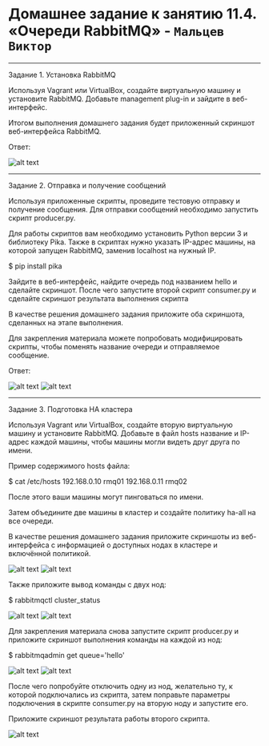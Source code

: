 # Домашнее задание к занятию 11.4. «Очереди RabbitMQ» - `Мальцев Виктор`

---

Задание 1. Установка RabbitMQ

Используя Vagrant или VirtualBox, создайте виртуальную машину и установите RabbitMQ. 
Добавьте management plug-in и зайдите в веб-интерфейс.

Итогом выполнения домашнего задания будет приложенный скриншот веб-интерфейса RabbitMQ.

Ответ:

![alt text](https://github.com/vmmaltsev/screenshot2/blob/main/Screenshot_50.png)

---

Задание 2. Отправка и получение сообщений

Используя приложенные скрипты, проведите тестовую отправку и получение сообщения. 
Для отправки сообщений необходимо запустить скрипт producer.py.

Для работы скриптов вам необходимо установить Python версии 3 и библиотеку Pika. 
Также в скриптах нужно указать IP-адрес машины, на которой запущен RabbitMQ, заменив localhost на нужный IP.

$ pip install pika

Зайдите в веб-интерфейс, найдите очередь под названием hello и сделайте скриншот. 
После чего запустите второй скрипт consumer.py и сделайте скриншот результата выполнения скрипта

В качестве решения домашнего задания приложите оба скриншота, сделанных на этапе выполнения.

Для закрепления материала можете попробовать модифицировать скрипты, чтобы поменять название очереди и отправляемое сообщение.

Ответ:

![alt text](https://github.com/vmmaltsev/screenshot2/blob/main/Screenshot_51.png)
![alt text](https://github.com/vmmaltsev/screenshot2/blob/main/Screenshot_52.png)


---

Задание 3. Подготовка HA кластера

Используя Vagrant или VirtualBox, создайте вторую виртуальную машину и установите RabbitMQ. Добавьте в файл hosts название и IP-адрес каждой машины, чтобы машины могли видеть друг друга по имени.

Пример содержимого hosts файла:

$ cat /etc/hosts
192.168.0.10 rmq01
192.168.0.11 rmq02

После этого ваши машины могут пинговаться по имени.

Затем объедините две машины в кластер и создайте политику ha-all на все очереди.

В качестве решения домашнего задания приложите скриншоты из веб-интерфейса с информацией о доступных нодах в кластере и включённой политикой.

![alt text](https://github.com/vmmaltsev/screenshot2/blob/main/Screenshot_53.png)
![alt text](https://github.com/vmmaltsev/screenshot2/blob/main/Screenshot_54.png)

Также приложите вывод команды с двух нод:

$ rabbitmqctl cluster_status

![alt text](https://github.com/vmmaltsev/screenshot2/blob/main/Screenshot_55.png)
![alt text](https://github.com/vmmaltsev/screenshot2/blob/main/Screenshot_56.png)

Для закрепления материала снова запустите скрипт producer.py и приложите скриншот выполнения команды на каждой из нод:

$ rabbitmqadmin get queue='hello'

![alt text](https://github.com/vmmaltsev/screenshot2/blob/main/Screenshot_57.png)
![alt text](https://github.com/vmmaltsev/screenshot2/blob/main/Screenshot_58.png)

После чего попробуйте отключить одну из нод, желательно ту, к которой подключались из скрипта, затем поправьте параметры подключения в скрипте consumer.py на вторую ноду и запустите его.

Приложите скриншот результата работы второго скрипта.

![alt text](https://github.com/vmmaltsev/screenshot2/blob/main/Screenshot_59.png)




